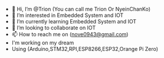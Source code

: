 - 👋 Hi, I’m @Trion (You can call me Trion Or NyeinChanKo)
- 👀 I’m interested in Embedded System and IOT
- 🌱 I’m currently learning Embedded System and IOT
- 💞️ I’m looking to collaborate on IOT
- 📫 How to reach me on (nove0943@gmail.com) 
- I'm working on my dream
- Using (Arduino,STM32,RPI,ESP8266,ESP32,Orange Pi Zero)



<!---
Trion/Trion is a ✨ special ✨ repository because its `README.md` (this file) appears on your GitHub profile.
You can click the Preview link to take a look at your changes.
--->
